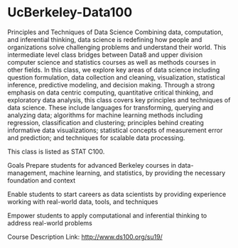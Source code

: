 # UcBerkeley-Data100
Principles and Techniques of Data Science
Combining data, computation, and inferential thinking, data science is redefining how people and organizations solve challenging problems and understand their world. This intermediate level class bridges between Data8 and upper division computer science and statistics courses as well as methods courses in other fields. In this class, we explore key areas of data science including question formulation, data collection and cleaning, visualization, statistical inference, predictive modeling, and decision making.​ Through a strong emphasis on data centric computing, quantitative critical thinking, and exploratory data analysis, this class covers key principles and techniques of data science. These include languages for transforming, querying and analyzing data; algorithms for machine learning methods including regression, classification and clustering; principles behind creating informative data visualizations; statistical concepts of measurement error and prediction; and techniques for scalable data processing.

This class is listed as STAT C100.

Goals
Prepare students for advanced Berkeley courses in data-management, machine learning, and statistics, by providing the necessary foundation and context

Enable students to start careers as data scientists by providing experience working with real-world data, tools, and techniques

Empower students to apply computational and inferential thinking to address real-world problems

Course Description Link: http://www.ds100.org/su19/
